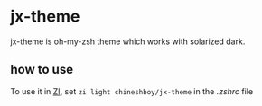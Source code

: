 # jx-theme

jx-theme is oh-my-zsh theme which works with solarized dark.

## how to use
To use it in [ZI](https://z-shell.pages.dev/), set
`zi light chineshboy/jx-theme`
in the *.zshrc* file